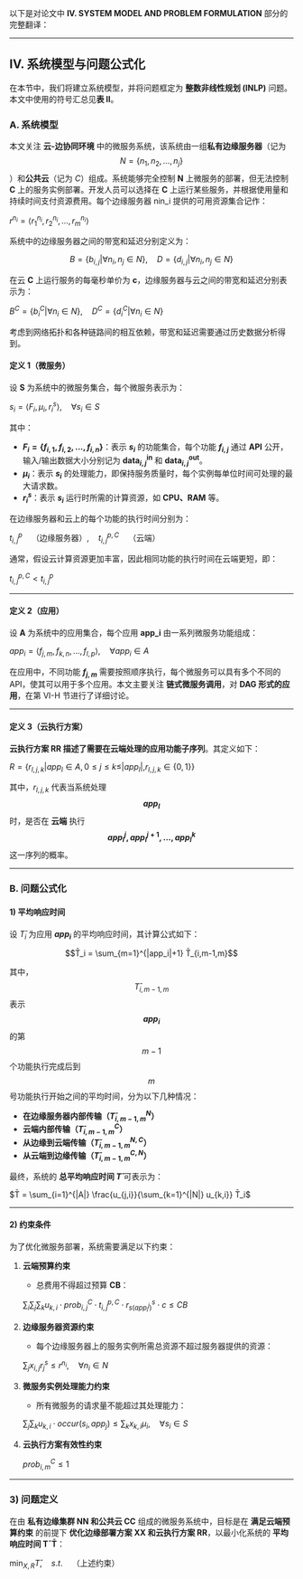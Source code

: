 以下是对论文中 **IV. SYSTEM MODEL AND PROBLEM FORMULATION** 部分的完整翻译：

------

## **IV. 系统模型与问题公式化**

在本节中，我们将建立系统模型，并将问题框定为 **整数非线性规划 (INLP)** 问题。本文中使用的符号汇总见**表 II**。

### **A. 系统模型**

本文关注 **云-边协同环境** 中的微服务系统，该系统由一组**私有边缘服务器**（记为$$N = \{ n_1, n_2, \dots, n_j \}$$）和**公共云**（记为 $C$）组成。系统能够完全控制 **N** 上微服务的部署，但无法控制 **C** 上的服务实例部署。开发人员可以选择在 **C** 上运行某些服务，并根据使用量和持续时间支付资源费用。每个边缘服务器 nin_i 提供的可用资源集合记作：

$r^{n_i} = \langle r^{n_i}_1, r^{n_i}_2, \dots, r^{n_i}_m \rangle$

系统中的边缘服务器之间的带宽和延迟分别定义为：

$$B = \{ b_{i,j} | \forall n_i, n_j \in N \}, \quad D = \{ d_{i,j} | \forall n_i, n_j \in N \}$$

在云 **C** 上运行服务的每毫秒单价为 **c**，边缘服务器与云之间的带宽和延迟分别表示为：

$B^C = \{ b^C_i | \forall n_i \in N \}, \quad D^C = \{ d^C_i | \forall n_i \in N \}$

考虑到网络拓扑和各种链路间的相互依赖，带宽和延迟需要通过历史数据分析得到。

#### **定义 1（微服务）**

设 **S** 为系统中的微服务集合，每个微服务表示为：

$s_i = \langle F_i, \mu_i, r^s_i \rangle, \quad \forall s_i \in S$

其中：

* **$F_i = \{ f_{i,1}, f_{i,2}, ..., f_{i,n} \}$**：表示 **$s_i$** 的功能集合，每个功能 **$f_{i,j}$** 通过 **API** 公开，输入/输出数据大小分别记为 **$\text{data}^{\text{in}}_{i,j}$** 和 **$\text{data}^{\text{out}}_{i,j}$**。
* **$\mu_i$**：表示 **$s_i$** 的处理能力，即保持服务质量时，每个实例每单位时间可处理的最大请求数。
* **$r^s_i$**：表示 **$s_i$** 运行时所需的计算资源，如 **CPU、RAM** 等。

在边缘服务器和云上的每个功能的执行时间分别为：

$t^p_{i,j} \quad \text{（边缘服务器）}, \quad t^{p,C}_{i,j} \quad \text{（云端）}$

通常，假设云计算资源更加丰富，因此相同功能的执行时间在云端更短，即：

$t^{p,C}_{i,j} < t^p_{i,j}$

------

#### **定义 2（应用）**

设 **A** 为系统中的应用集合，每个应用 **app_i** 由一系列微服务功能组成：

$app_i = \langle f_{j,m}, f_{k,n}, ..., f_{l,p} \rangle, \quad \forall app_i \in A$

在应用中，不同功能 **$f_{j,m}$** 需要按照顺序执行，每个微服务可以具有多个不同的 API，使其可以用于多个应用。本文主要关注 **链式微服务调用**，对 **DAG 形式的应用**，在第 VI-H 节进行了详细讨论。

------

#### **定义 3（云执行方案）**

**云执行方案 RR 描述了需要在云端处理的应用功能子序列**。其定义如下：

$R = \{ r_{l,j,k} | app_l \in A, 0 \leq j \leq k \leq |app_l|, r_{l,j,k} \in \{0,1\} \}$

其中，$r_{l,j,k}$ 代表当系统处理 **$$app_l$$** 时，是否在 **云端** 执行 **$$app^j_l, app^{j+1}_l, ..., app^k_l$$** 这一序列的概率。

------

### **B. 问题公式化**

#### **1) 平均响应时间**

设 $T̄_i$ 为应用 **$app_i$** 的平均响应时间，其计算公式如下：

$$T̄_i = \sum_{m=1}^{|app_i|+1} T̄_{i,m-1,m}$$

其中，$$T̄_{i,m-1,m}$$ 表示 **$$app_i$$** 的第$$m-1$$ 个功能执行完成后到 $$m$$号功能执行开始之间的平均时间，分为以下几种情况：

* **在边缘服务器内部传输（$T̄^N_{i,m-1,m}$）**
* **云端内部传输（$T̄^C_{i,m-1,m}$）**
* **从边缘到云端传输（$T̄^{N,C}_{i,m-1,m}$）**
* **从云端到边缘传输（$T̄^{C,N}_{i,m-1,m}$）**

最终，系统的 **总平均响应时间 $T̄$** 可表示为：

$T̄ = \sum_{i=1}^{|A|} \frac{u_{j,i}}{\sum_{k=1}^{|N|} u_{k,i}} T̄_i$

------

#### **2) 约束条件**

为了优化微服务部署，系统需要满足以下约束：

1. **云端预算约束**

   * 总费用不得超过预算 **CB**：

   $\sum_{i} \sum_{j} \sum_{k} u_{k,i} \cdot prob^C_{i,j} \cdot t^{p,C}_{i,j} \cdot r^s_{s(app^j_i)} \cdot c \leq CB$

2. **边缘服务器资源约束**

   * 每个边缘服务器上的服务实例所需总资源不超过服务器提供的资源：

   $\sum_{j} x_{i,j} r^s_j \leq r^{n_i}, \quad \forall n_i \in N$

3. **微服务实例处理能力约束**

   * 所有微服务的请求量不能超过其处理能力：

   $\sum_{j} \sum_{k} u_{k,i} \cdot occur(s_i, app_j) \leq \sum_{k} x_{k,i} \mu_i, \quad \forall s_i \in S$

4. **云执行方案有效性约束**

   $prob^C_{i,m} \leq 1$

------

### **3) 问题定义**

在由 **私有边缘集群 NN 和公共云 CC** 组成的微服务系统中，目标是在 **满足云端预算约束** 的前提下 **优化边缘部署方案 XX 和云执行方案 RR**，以最小化系统的 **平均响应时间 TˉT̄**：

$\min_{X,R} T̄, \quad s.t. \quad \text{（上述约束）}$